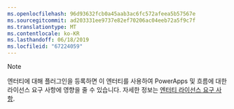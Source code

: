 ```yaml
---
ms.openlocfilehash: 96d93632fcb0a45aab3ac6fc572afeea5b57567e
ms.sourcegitcommit: ad203331ee9737e82ef70206ac04eeb72a5f9c7f
ms.translationtype: MT
ms.contentlocale: ko-KR
ms.lasthandoff: 06/18/2019
ms.locfileid: "67224059"
---
```

> [!NOTE]
> 엔터티에 대해 플러그인을 등록하면 이 엔터티를 사용하여 PowerApps 및 흐름에 대한 라이선스 요구 사항에 영향을 줄 수 있습니다. 자세한 정보는 [엔터티 라이선스 요구 사항](/powerapps/maker/common-data-service/data-platform-entity-licenses).
